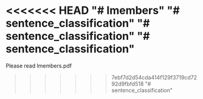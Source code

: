 <<<<<<< HEAD
"# lmembers" 
"# sentence_classification" 
"# sentence_classification" 
"# sentence_classification" 
=======
Please read lmembers.pdf
>>>>>>> 7ebf7d2d54cda414f129f3719cd7292d9fbfd518
"# sentence_classification" 
